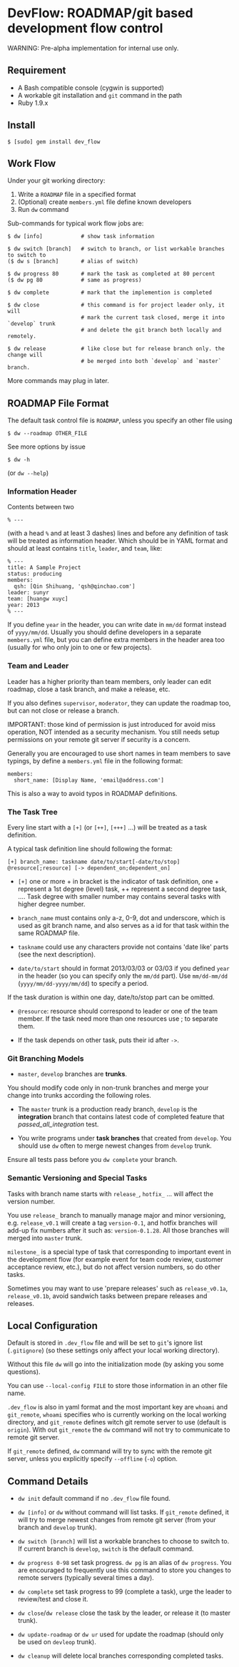 DevFlow: ROADMAP/git based development flow control
=====================================================

WARNING: Pre-alpha implementation for internal use only.

Requirement
------------------

- A Bash compatible console (cygwin is supported)
- A workable git installation and `git` command in the path
- Ruby 1.9.x

Install
-----------

    $ [sudo] gem install dev_flow 

Work Flow
-------------

Under your git working directory:

1. Write a `ROADMAP` file in a specified format
2. (Optional) create `members.yml` file define known developers
2. Run `dw` command 

Sub-commands for typical work flow jobs are:

    $ dw [info]            # show task information

    $ dw switch [branch]   # switch to branch, or list workable branches to switch to
    ($ dw s [branch]       # alias of switch)

    $ dw progress 80       # mark the task as completed at 80 percent
    ($ dw pg 80            # same as progress)

    $ dw complete          # mark that the implemention is completed

    $ dw close             # this command is for project leader only, it will 
                           # mark the current task closed, merge it into `develop` trunk
                           # and delete the git branch both locally and remotely.

    $ dw release           # like close but for release branch only. the change will
                           # be merged into both `develop` and `master` branch.

More commands may plug in later.

ROADMAP File Format
--------------------

The default task control file is `ROADMAP`, unless you specify an other file using 

    $ dw --roadmap OTHER_FILE

See more options by issue

    $ dw -h 

(or `dw --help`)

### Information Header

Contents between two

    % ---

(with a head `%` and at least 3 dashes) lines and before any definition of task will be
treated as information header. Which should be in YAML format and should at least contains
`title`, `leader`, and `team`, like:

    % ---
    title: A Sample Project
    status: producing
    members:
      qsh: [Qin Shihuang, 'qsh@qinchao.com']
    leader: sunyr
    team: [huangw xuyc]
    year: 2013
    % ---

If you define `year` in the header, you can write date in `mm/dd` format instead 
of `yyyy/mm/dd`. Usually you should define developers in a separate `members.yml` file,
but you can define extra members in the header area too (usually for who only join to
one or few projects).

### Team and Leader

Leader has a higher priority than team members, only leader can edit roadmap, 
close a task branch, and make a release, etc.

If you also defines `supervisor`, `moderator`, they can update the roadmap too,
but can not close or release a branch.

IMPORTANT: those kind of permission is just introduced for avoid miss operation,
NOT intended as a security mechanism. You still needs setup permissions on your
remote git server if security is a concern.

Generally you are encouraged to use short names in team members to save typings, 
by define a `members.yml` file in the following format:

    members:
      short_name: [Display Name, 'email@address.com']

This is also a way to avoid typos in ROADMAP definitions.

### The Task Tree

Every line start with a `[+]` (or `[++]`, `[+++]` ...) will be treated as a task definition. 

A typical task definition line should following the format:

    [+] branch_name: taskname date/to/start[-date/to/stop] @resource[;resource] [-> dependent_on;dependent_on]

- `[+]` one or more + in bracket is the indicator of task definition, 
one + represent a 1st degree (level) task, ++ represent a second degree task, .... 
Task degree with smaller number may contains several tasks with higher degree number.

- `branch_name` must contains only a-z, 0-9, dot and underscore, which is used as git branch name,
and also serves as a id for that task within the same ROADMAP file.

- `taskname` could use any characters provide not contains 'date like' parts (see the next description).

- `date/to/start` should in format 2013/03/03 or 03/03 if you defined `year` in the 
header (so you can specify only the `mm/dd` part). Use `mm/dd-mm/dd` (`yyyy/mm/dd-yyyy/mm/dd`) 
to specify a period.

If the task duration is within one day, date/to/stop part can be omitted.

- `@resource`: resource should correspond to leader or one of the team member. 
If the task need more than one resources use ; to separate them.

- If the task depends on other task, puts their id after `->`.

### Git Branching Models

- `master`, `develop` branches are **trunks**. 

You should modify code only in non-trunk branches and merge your change into trunks 
according the following roles.

- The `master` trunk is a production ready branch, `develop` is the **integration** branch
that contains latest code of completed feature that _passed_all_integration_ test.

- You write programs under **task branches** that created from `develop`. You should 
use `dw` often to merge newest changes from `develop` trunk.

Ensure all tests pass before you `dw complete` your branch.

### Semantic Versioning and Special Tasks

Tasks with branch name starts with `release_`, `hotfix_` ... 
will affect the version number. 

You use `release_` branch to manually manage major and minor versioning, 
e.g. `release_v0.1` will create a tag `version-0.1`, and hotfix branches 
will add-up fix numbers after it such as: `version-0.1.28`. All those 
branches will merged into `master` trunk.

`milestone_` is a special type of task that corresponding to important event 
in the development flow (for example event for team code review, 
customer acceptance review, etc.), but do not affect version numbers, so do other tasks.

Sometimes you may want to use 'prepare releases' such as `release_v0.1a`, `release_v0.1b`, 
avoid sandwich tasks between prepare releases and releases.

Local Configuration
---------------------

Default is stored in `.dev_flow` file and will be set to `git`'s ignore list (`.gitignore`) 
(so these settings only affect your local working directory).

Without this file `dw` will go into the initialization mode (by asking you some questions).

You can use `--local-config FILE` to store those information in an other file name.

`.dev_flow` is also in yaml format and the most important key are `whoami` and `git_remote`,
`whoami` specifies who is currently working on the local working directory, 
and `git_remote` defines witch git remote server to use (default is `origin`).
With out `git_remote` the `dw` command will not try to communicate to remote git server.

If `git_remote` defined, `dw` command will try to sync with the remote git server,
unless you explicitly specify `--offline` (`-o`) option.

Command Details
-------------------

- `dw init` default command if no `.dev_flow` file found.

- `dw [info]` or `dw` without command will list tasks. If `git_remote` defined, it will
try to merge newest changes from remote git server (from your branch and `develop` trunk).

- `dw switch [branch]` will list a workable branches to choose to switch to. If current
branch is `develop`, `switch` is the default command.

- `dw progress 0-98` set task progress. `dw pg` is an alias of `dw progress`. You are
encouraged to frequently use this command to store you changes to remote servers (typically 
several times a day).

- `dw complete` set task progress to 99 (complete a task), urge the leader to review/test and
close it.

- `dw close`/`dw release` close the task by the leader, or release it (to master trunk).

- `dw update-roadmap` or `dw ur` used for update the roadmap (should only be used on `devleop` trunk).

- `dw cleanup` will delete local branches corresponding completed tasks.

